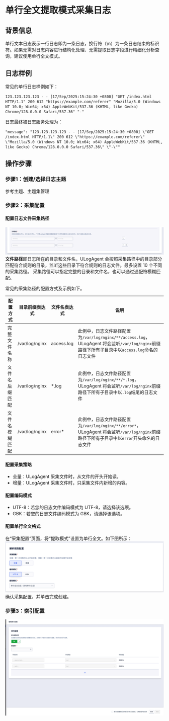 # 单行全文提取模式采集日志

## 背景信息

单行文本日志表示一行日志即为一条日志，换行符（\n）为一条日志结束的标识符。如果无需对日志内容进行结构化处理、无需提取日志字段进行精细化分析查询，建议使用单行全文模式。

## 日志样例

常见的单行日志样例如下：
```
123.123.123.123 - - [17/Sep/2025:15:24:30 +0800] "GET /index.html HTTP/1.1" 200 612 "https://example.com/referer" "Mozilla/5.0 (Windows NT 10.0; Win64; x64) AppleWebKit/537.36 (KHTML, like Gecko) Chrome/128.0.0.0 Safari/537.36" "-"
```
日志最终被日志服务处理为：
```
"message": "123.123.123.123 - - [17/Sep/2025:15:24:30 +0800] \"GET /index.html HTTP/1.1\" 200 612 \"https://example.com/referer\" \"Mozilla/5.0 (Windows NT 10.0; Win64; x64) AppleWebKit/537.36 (KHTML, like Gecko) Chrome/128.0.0.0 Safari/537.36\" \"-\""
```

## 操作步骤

### 步骤1：创建/选择日志主题
参考主题、主题集管理

### 步骤2：采集配置

#### 配置日志文件采集路径
![文本路径](/images/text/text_path_1.png)
**文件路径**即日志所在的目录和文件名，ULogAgent 会按照采集路径中的目录部分匹配符合规则的目录，监听这些目录下符合规则的日志文件。最多设置 10 个不同的采集路径。
采集路径可以指定完整的目录和文件名，也可以通过通配符模糊匹配。

常见的采集路径的配置方式及示例如下。

| 配置方式       | 目录前缀表达式 | 文件名表达式 | 说明                                                         |
| -------------- | -------------- | ------------ | ------------------------------------------------------------ |
| 完整文件名称   | /var/log/nginx | access.log   | 此例中，日志文件路径配置为`/var/log/nginx/**/access.log`，ULogAgent 将会监听`/var/log/nginx`前缀路径下所有子目录中以`access.log`命名的日志文件 |
| 文件名后缀匹配 | /var/log/nginx | *.log        | 此例中，日志文件路径配置为`/var/log/nginx/**/*.log`，ULogAgent 将会监听`/var/log/nginx`前缀路径下所有子目录中以`.log`结尾的日志文件 |
| 文件名模糊匹配 | /var/log/nginx | error*       | 此例中，日志文件路径配置为`/var/log/nginx/**/error*`，ULogAgent 将会监听`/var/log/nginx`前缀路径下所有子目录中以`error`开头命名的日志文件 |

#### 配置采集策略
- 全量：ULogAgent 采集文件时，从文件的开头开始读。
- 增量：ULogAgent 采集文件时，只采集文件内新增的内容。

#### 配置编码模式
- UTF-8：若您的日志文件编码模式为 UTF-8，请选择该选项。
- GBK：若您的日志文件编码模式为 GBK，请选择该选项。

#### 配置单行全文格式
在“采集配置”页面，将“提取模式”设置为单行全文。如下图所示：
![文本路径](/images/text/text_minimal_line_1.png)
确认采集配置，并单击完成创建。

### 步骤3：索引配置
![文本路径](/images/text/text_index_1.png)